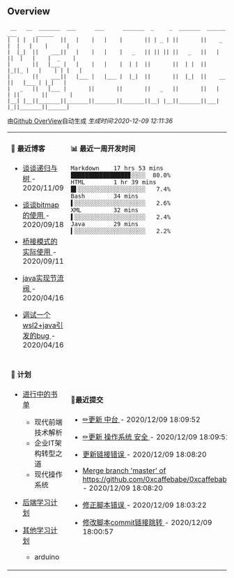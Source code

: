 
## Overview

```
 __   __  _______  ___      ___      _______  _     _  _______  ______    ___      ______  
|  | |  ||       ||   |    |   |    |       || | _ | ||       ||    _ |  |   |    |      | 
|  |_|  ||    ___||   |    |   |    |   _   || || || ||   _   ||   | ||  |   |    |  _    |
|       ||   |___ |   |    |   |    |  | |  ||       ||  | |  ||   |_||_ |   |    | | |   |
|       ||    ___||   |___ |   |___ |  |_|  ||       ||  |_|  ||    __  ||   |___ | |_|   |
|   _   ||   |___ |       ||       ||       ||   _   ||       ||   |  | ||       ||       |
|__| |__||_______||_______||_______||_______||__| |__||_______||___|  |_||_______||______|                        
```

由[Github OverView](https://github.com/0xcaffebabe/0xcaffebabe)自动生成 _生成时间:2020-12-09 12:11:36_

<table>

<tr>
<td valign="top" width="50%">

#### 📖 最近博客


* <a href="https://ismy.wang/%E7%AE%97%E6%B3%95/2020/11/09/%E8%B0%88%E8%B0%88%E9%80%92%E5%BD%92%E4%B8%8E%E6%A0%91.html" target="_blank"> 谈谈递归与树 </a> - 2020/11/09 

    
* <a href="https://ismy.wang/%E7%AE%97%E6%B3%95/2020/09/18/%E8%B0%88%E8%B0%88bitmap%E7%9A%84%E4%BD%BF%E7%94%A8.html" target="_blank"> 谈谈bitmap的使用 </a> - 2020/09/18 

    
* <a href="https://ismy.wang/%E8%AE%BE%E8%AE%A1%E6%A8%A1%E5%BC%8F/2020/09/11/%E6%A1%A5%E6%8E%A5%E6%A8%A1%E5%BC%8F%E7%9A%84%E5%AE%9E%E9%99%85%E4%BD%BF%E7%94%A8.html" target="_blank"> 桥接模式的实际使用 </a> - 2020/09/11 

    
* <a href="https://ismy.wang/java/2020/04/16/JAVA%E5%AE%9E%E7%8E%B0%E8%8A%82%E6%B5%81%E9%98%80.html" target="_blank"> java实现节流阀 </a> - 2020/04/16 

    
* <a href="https://ismy.wang/%E6%97%A5%E5%B8%B8/2020/04/16/%E8%B0%83%E8%AF%95%E4%B8%80%E4%B8%AAwsl2+java%E5%BC%95%E5%8F%91%E7%9A%84bug.html" target="_blank"> 调试一个wsl2+java引发的bug </a> - 2020/04/16 

        

</td>

<td valign="top" width="50%">

#### 📊 最近一周开发时间

```
Markdown    17 hrs 53 mins ████████████████▊░░░░  80.0%
HTML        1 hr 39 mins   █▌░░░░░░░░░░░░░░░░░░░   7.4%
Bash        34 mins        ▌░░░░░░░░░░░░░░░░░░░░   2.6%
XML         32 mins        ▌░░░░░░░░░░░░░░░░░░░░   2.4%
Java        29 mins        ▍░░░░░░░░░░░░░░░░░░░░   2.2%
```

</td>

</tr>

<tr>

<td valign="top" width="50%">

#### 📝 计划

- [进行中的书单](https://github.com/users/0xcaffebabe/projects/4)
  - 现代前端技术解析
  - 企业IT架构转型之道
  - 现代操作系统


- [后端学习计划](https://github.com/users/0xcaffebabe/projects/1)


- [其他学习计划](https://github.com/users/0xcaffebabe/projects/3)
  - arduino


<td>

#### 🌴最近提交


  * <a href="https://github.com/0xcaffebabe/note/commit/cbbf81aef24303b3624859abac50da9fe86b0071" target="_blank"> ✏更新 中台 </a> - 2020/12/09 18:09:52 

    
  * <a href="https://github.com/0xcaffebabe/note/commit/42d4cc8bc0ba10a030855ffc6595c9914645540e" target="_blank"> ✏更新 操作系统 安全 </a> - 2020/12/09 18:09:52 

    
  * <a href="https://github.com/0xcaffebabe/0xcaffebabe/commit/75fdeea3be8884bd444a279e05180bc61deeec32" target="_blank"> 更新链接错误 </a> - 2020/12/09 18:08:20 

    
  * <a href="https://github.com/0xcaffebabe/0xcaffebabe/commit/6388db5d7cb7430acd5374304b8c3c36cedfd84c" target="_blank"> Merge branch 'master' of https://github.com/0xcaffebabe/0xcaffebabe </a> - 2020/12/09 18:08:20 

    
  * <a href="https://github.com/0xcaffebabe/0xcaffebabe/commit/43917e1d6e474f97c7c7d2600d7ca6c39543bf8c" target="_blank"> 修正脚本错误 </a> - 2020/12/09 18:03:22 

    
  * <a href="https://github.com/0xcaffebabe/0xcaffebabe/commit/ae0487aec92c1324cb6117c62fcfad6e0f7c23e7" target="_blank"> 修改脚本commit链接跳转 </a> - 2020/12/09 18:00:57 

    

</td>

</tr>

</table>
